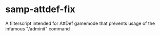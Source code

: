 # samp-attdef-fix
 A filterscript intended for AttDef gamemode that prevents usage of the infamous "/adminit" command
